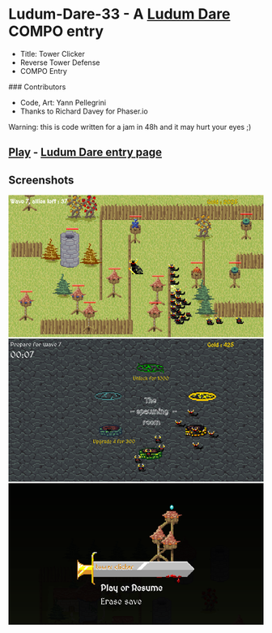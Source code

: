 # Ludum-Dare-33 - A [Ludum Dare](http://ludumdare.com/compo/rules/) COMPO entry
* Title: Tower Clicker
* Reverse Tower Defense
* COMPO Entry

### Contributors
* Code, Art: Yann Pellegrini
* Thanks to Richard Davey for Phaser.io

Warning: this is code written for a jam in 48h and it may hurt your eyes ;)

## [Play](https://yann-p.fr/ld33) -  [Ludum Dare entry page](http://ludumdare.com/compo/ludum-dare-33/?action=preview&uid=29641)



## Screenshots

![Preview](ld33_1.png?raw=true "Preview")
![Preview](ld33_2.jpg?raw=true "Preview")
![Preview](ld33_3.jpg?raw=true "Preview")
